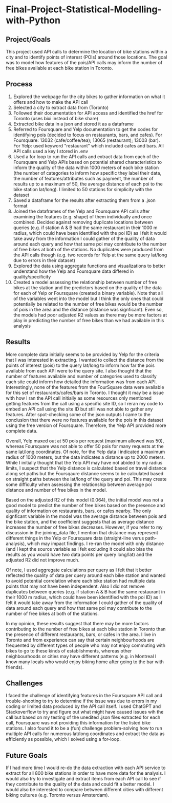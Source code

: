 # Final-Project-Statistical-Modelling-with-Python

## Project/Goals
This project used API calls to determine the location of bike stations within a city and to identify points of interest (POIs) around those locations. The goal was to model how features of the pois/API calls may inform the number of free bikes available at each bike station in Toronto.

## Process

1. Explored the webpage for the city bikes to gather information on what it offers and how to make the API call
2. Selected a city to extract data from (Toronto)
3. Followed their documentation for API access and identified the href for Toronto (uses bixi instead of bike share)
4. Extracted bike data in a json and stored it as a dataframe
5. Referred to Foursquare and Yelp documentation to get the codes for identifying pois (decided to focus on restaurants, bars, and cafes). For Foursquare: 13032 (cafe/coffee/tea); 13065 (restaurant); 13003 (bar). For Yelp: used keyword "restaurant" which included cafes and bars. All API calls used a key I stored in .env
6. Used a for loop to run the API calls and extract data from each of the Foursquare and Yelp APIs based on potential shared characteristics to inform the quality of the data within 1000 meters of each bike station (the number of categories to inform how specific they label their data, the number of features/attributes such as payment, the number of results up to a maximum of 50, the average distance of each poi to the bike station lat/long). I limited to 50 stations for simplicity with the dataset
7. Saved a dataframe for the results after extracting them from a .json format
8. Joined the dataframes of the Yelp and Foursquare API calls after examining the features (e.g. shape) of them individually and once combined. Decided against removing duplicate locations between queries (e.g. if station A & B had the same restaurant in their 1000 m radius, which could have been identified with the poi ID) as I felt it would take away from the information I could gather of the quality of data around each query and how that same poi may contribute to the number of free bikes at both of the stations. No duplicates were produced from the API calls though (e.g. two records for Yelp at the same query lat/long due to errors in their dataset)
9. Explored the data using aggregate functions and visualizations to better understand how the Yelp and Foursquare data differed in quality/specificity
10. Created a model assessing the relationship between number of free bikes at the station and the predictors based on the quality of the data for each of Yelp or Foursquare (created a binary variable). Note that all of the variables went into the model but I think the only ones that could potentially be related to the number of free bikes would be the number of pois in the area and the distance (distance was signficant). Even so, the models had poor adjusted R2 values as there may be more factors at play in predicting the number of free bikes than we had available in this analysis

## Results
More complete data initially seems to be provided by Yelp for the criteria that I was interested in extracting. I wanted to collect the distance from the points of interest (pois) to the query lat/long to inform how far the pois available from each API were to the query site. I also thought that the number of features available and number of categories used to classify each site could inform how detailed the information was from each API. Interestingly, none of the features from the FourSquare data were available for this set of restaurants/cafes/bars in Toronto. I thought it may be a issue with how I ran the API call initially as some resources only mentioned getting features from the call using a specific site ID, so I reran my code to embed an API call using the site ID but still was not able to gather any features. After spot-checking some of the json outputs I came to the conclusion that there were no features available for the pois in this dataset using the free version of Foursquare. Therefore, the Yelp API provided more complete data.

Overall, Yelp maxed out at 50 pois per request (maximum allowed was 50), whereas Foursquare was not able to offer 50 pois for many requests at the same lat/long coordinates. Of note, for the Yelp data I indicated a maximum radius of 1000 meters, but the data indicates a distance up to 2000 meters. While I initially thought that the Yelp API may have not abided to my radius limits, I suspect that the Yelp distance is calculated based on travel distance along set paths but the Foursqaure distance seems to be calculated based on straight paths between the lat/long of the query and poi. This may create some difficulty when assessing the relationship between average poi distance and number of free bikes in the model.

Based on the adjusted R2 of this model (0.064), the initial model was not a good model to predict the number of free bikes based on the presence and quality of information on restaurants, bars, or cafes nearby. The only signficant variable in the model was the average distance between pois and the bike station, and the coefficient suggests that as average distance increases the number of free bikes decreases. However, if you refer to my discussion in the joining_data file, I mention that distance may represent different things in the Yelp or Foursquare data (straight-line verus path-analysis), which may impact findings. I re-ran the model with only distance (and I kept the source variable as I felt excluding it could also bias the results as you would have two data points per query long/lat) and the adjusted R2 did not improve much.

Of note, I used aggregate calculations per query as I felt that it better reflected the quality of data per query around each bike station and wanted to avoid potential correlation where each bike station had multiple data points that may not have been independent. Also I did not remove duplicates between queries (e.g. if station A & B had the same restaurant in their 1000 m radius, which could have been identified with the poi ID) as I felt it would take away from the information I could gather of the quality of data around each query and how that same poi may contribute to the number of free bikes at both of the stations. 

In my opinion, these results suggest that there may be more factors contributing to the number of free bikes at each bike station in Toronto than the presence of different restaurants, bars, or cafes in the area. I live in Toronto and from experience can say that certain neighbourhoods are frequented by different types of people who may not enjoy commuting with bikes to go to these kinds of establishments, whereas other neighbourhoods or cities may have different patterns (e.g. in Montreal I know many locals who would enjoy biking home after going to the bar with friends). 

## Challenges 
I faced the challenge of identifying features in the Foursquare API call and trouble-shooting to try to determine if the issue was due to errors in my coding or limited data produced by the API call itself. I used ChatGPT and Stackoverflow to try and figure out what might have caused issues wih the call but based on my testing of the unedited .json files extracted for each call, Foursquare was not providing this information for the listed bike stations. I also found it to be a (fun) challenge problem-solving how to run multiple API calls for numerous lat/long coordinates and extract the data as efficiently as possible, which I solved using a for-loop. 

## Future Goals
If I had more time I would re-do the data extraction with each API service to extract for all 800 bike stations in order to have more data for the analysis. I would also try to investigate and extract items from each API call to see if they contribute to the quality of the data and could fit a better model. I would also be interested to compare between different cities with different biking cultures (e.g. Toronto versus Amsterdam).
